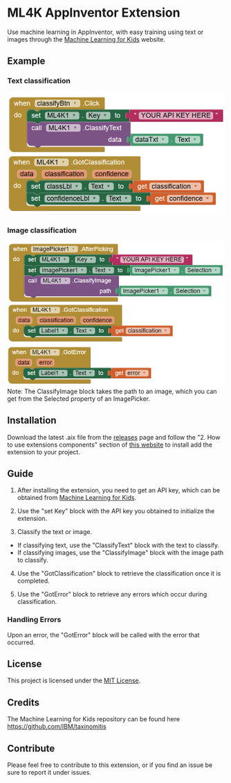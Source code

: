 # ML4K AppInventor Extension
Use machine learning in AppInventor, with easy training using text or images through the [Machine Learning for Kids](https://machinelearningforkids.co.uk/) website.

## Example

### Text classification
![ML4K Text Example](examples/ml4k-text.PNG)

### Image classification
![ML4K Image Example](examples/ml4k-image.PNG)
Note: The ClassifyImage block takes the path to an image, which you can get from the Selected property of an ImagePicker.

## Installation
Download the latest .aix file from the [releases](https://github.com/kylecorry31/ML4K-AI-Extension/releases) page and follow the "2. How to use extensions components" section of [this website](http://ai2.appinventor.mit.edu/reference/other/extensions.html) to install add the extension to your project.

## Guide
1. After installing the extension, you need to get an API key, which can be obtained from [Machine Learning for Kids](https://machinelearningforkids.co.uk/).

2. Use the "set Key" block with the API key you obtained to initialize the extension.

3. Classify the text or image.
  * If classifying text, use the "ClassifyText" block with the text to classify.
  * If classifying images, use the "ClassifyImage" block with the image path to classify.

4. Use the "GotClassification" block to retrieve the classification once it is completed.

5. Use the "GotError" block to retrieve any errors which occur during classification.

### Handling Errors
Upon an error, the "GotError" block will be called with the error that occurred.

## License
This project is licensed under the [MIT License](LICENSE).

## Credits
The Machine Learning for Kids repository can be found here https://github.com/IBM/taxinomitis

## Contribute
Please feel free to contribute to this extension, or if you find an issue be sure to report it under issues.
